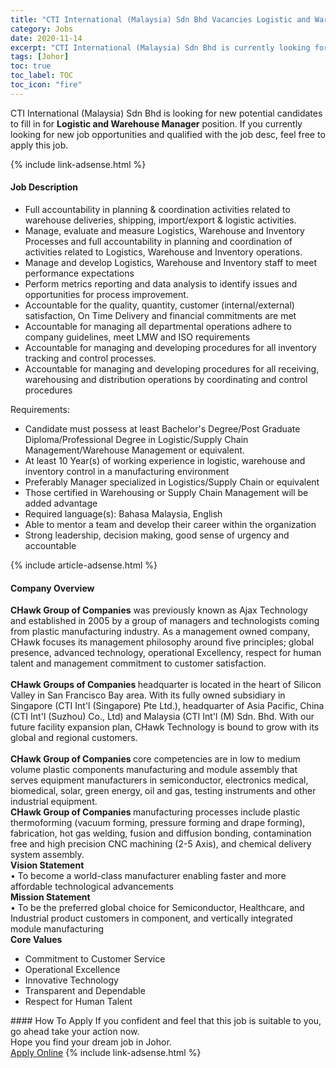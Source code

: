 ```yaml
---
title: "CTI International (Malaysia) Sdn Bhd Vacancies Logistic and Warehouse Manager" 
category: Jobs 
date: 2020-11-14 
excerpt: "CTI International (Malaysia) Sdn Bhd is currently looking for suitable person to fill in the Logistic and Warehouse Manager which positioned at Johor" 
tags: [Johor] 
toc: true 
toc_label: TOC 
toc_icon: "fire" 
--- 
```


<p>CTI International (Malaysia) Sdn Bhd is looking for new potential candidates to fill in for <b>Logistic and Warehouse Manager</b> position. If you currently looking for new job opportunities and qualified with the job desc, feel free to apply this job.
</p>{% include link-adsense.html %} 
<div><div><div><h4>Job Description</h4></div></div><div><div><span><div><div><ul><li>Full accountability in planning &amp; coordination activities related to warehouse deliveries, shipping, import/export &amp; logistic activities.</li><li>Manage, evaluate and measure Logistics, Warehouse and Inventory Processes and full accountability in planning and coordination of activities related to Logistics, Warehouse and Inventory operations.</li><li>Manage and develop Logistics, Warehouse and Inventory staff to meet performance expectations</li><li>Perform metrics reporting and data analysis to identify issues and opportunities for process improvement.</li><li>Accountable for the quality, quantity, customer (internal/external) satisfaction, On Time Delivery and financial commitments are met</li><li>Accountable for managing all departmental operations adhere to company guidelines, meet LMW and ISO requirements</li><li>Accountable for managing and developing procedures for all inventory tracking and control processes.</li><li>Accountable for managing and developing procedures for all receiving, warehousing and distribution operations by coordinating and control procedures</li></ul><div>Requirements:</div></div><ul><li>Candidate must possess at least Bachelor's Degree/Post Graduate Diploma/Professional Degree in Logistic/Supply Chain Management/Warehouse Management or equivalent.</li><li>At least 10 Year(s) of working experience in logistic, warehouse and inventory control in a manufacturing environment</li><li>Preferably Manager specialized in Logistics/Supply Chain or equivalent</li><li>Those certified in Warehousing or Supply Chain Management will be added advantage</li><li>Required language(s): Bahasa Malaysia, English</li><li>Able to mentor a team and develop their career within the organization&#160;&#160;</li><li>Strong leadership, decision making, good sense of urgency and accountable</li></ul></div></span></div></div></div> 
{% include article-adsense.html %} 
<div><div><div><h4>Company Overview</h4></div></div><div><div><span><div><div>
<div><strong>CHawk Group of Companies</strong>&#160;was previously known as Ajax Technology and established in 2005 by a group of managers and technologists coming from plastic manufacturing industry. As a management owned company, CHawk focuses its management philosophy around five principles; global presence, advanced technology, operational Excellency, respect for human talent and management commitment to customer satisfaction.<br>
<br>
<strong>CHawk Groups of Companies&#160;</strong>headquarter is located in the heart of Silicon Valley in San Francisco Bay area. With its fully owned subsidiary in Singapore (CTI Int'l (Singapore) Pte Ltd.), headquarter of Asia Pacific, China (CTI Int'l (Suzhou) Co., Ltd) and Malaysia (CTI Int'l (M) Sdn. Bhd. With our future facility expansion plan, CHawk Technology is bound to grow with its global and regional customers.<br>
<br>
<strong>CHawk Group of Companies&#160;</strong>core competencies are in low to medium volume plastic components manufacturing and module assembly that serves equipment manufacturers in semiconductor, electronics medical, biomedical, solar, green energy, oil and gas, testing instruments and other industrial equipment.</div>
<div><strong>CHawk Group of Companies&#160;</strong>manufacturing processes include plastic thermoforming (vacuum forming, pressure forming and drape forming), fabrication, hot gas welding, fusion and diffusion bonding, contamination free and high precision CNC machining (2-5 Axis), and chemical delivery system assembly.</div>
<div>
<div><strong>Vision Statement</strong></div>
<div>&#8226; To become a world-class manufacturer enabling faster and more affordable technological advancements</div>
<div><strong>Mission Statement</strong></div>
<div>&#8226; To be the preferred global choice for Semiconductor, Healthcare, and Industrial product customers in component, and vertically integrated module manufacturing</div>
<div><strong>Core Values</strong></div>
<ul>
<li>Commitment to Customer Service</li>
<li>Operational Excellence</li>
<li>Innovative Technology</li>
<li>Transparent and Dependable</li>
<li>Respect for Human Talent</li>
</ul>
</div>
</div></div></span></div></div></div> 
#### How To Apply 
If you confident and feel that this job is suitable to you, go ahead take your action now. <br/> 
Hope you find your dream job in Johor. <br/> 
<a href="https://www.jobstreet.com.my/en/job/logistic-and-warehouse-manager-4423920?jobId=jobstreet-my-job-4423920&sectionRank=9&token=0~9905ab9e-829d-449f-b78a-cd5b31f688f6&fr=SRP%20View%20In%20New%20Ta" class="btn btn--info" target="_blank" rel="nofollow noopenner">Apply Online</a> 
{% include link-adsense.html %} 